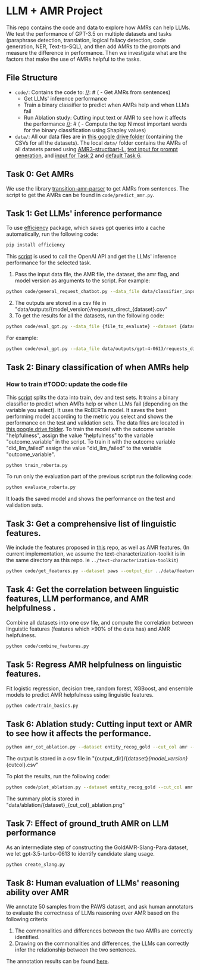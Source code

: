 # LLM + AMR Project

This repo contains the code and data to explore how AMRs can help LLMs. We test the performance of GPT-3.5 on multiple datasets and tasks (paraphrase detection, translation, logical fallacy detection, code generation, NER, Text-to-SQL), and then add AMRs to the prompts and measure the difference in performance. Then we investigate what are the factors that make the use of AMRs helpful to the tasks.


## File Structure

- `code/`: Contains the code to:
[//]: # (    - Get AMRs from sentences)
    - Get LLMs' inference performance
    - Train a binary classifier to predict when AMRs help and when LLMs fail
    - Run Ablation study: Cutting input text or AMR to see how it affects the performance
[//]: # (    - Compute the top N most important words for the binary classification using Shapley values)
- `data/`: All our data files are in [this google drive folder](https://drive.google.com/drive/folders/1fgjaSuHpt6SfbkolIaT7LUD99BzwdARP?usp=drive_link) (containing the CSVs for all the datasets). The local `data/` folder contains the AMRs of all datasets parsed using [AMR3-structbart-L](https://github.com/IBM/transition-amr-parser), [text input for prompt generation](https://github.com/causalNLP/amr_llm/blob/main/data/classifier_inputs/updated_data_input%20-%20classifier_input.csv), and [input for Task 2](https://github.com/causalNLP/amr_llm/blob/main/data/classifier_inputs/data_for_bert.csv) and [default Task 6](https://github.com/causalNLP/amr_llm/blob/main/data/ldc_ner_features_true.csv).

## Task 0: Get AMRs ###

We use the library [transition-amr-parser](https://github.com/IBM/transition-amr-parser/tree/master) to get AMRs from sentences. The script to get the AMRs can be found in `code/predict_amr.py`. 


## Task 1: Get LLMs' inference performance
To use [efficiency](https://github.com/zhijing-jin/efficiency/blob/master/README.md) package, which saves gpt queries into a cache automatically, run the following code:
```bash
pip install efficiency
````
This [script](https://github.com/causalNLP/amr/blob/main/code/general_request_chatbot.py) is used to call the OpenAI API and get the LLMs' inference performance for the selected task.
1. Pass the input data file, the AMR file, the dataset, the amr flag, and model version as arguments to the script. For example:
```bash
python code/general_request_chatbot.py --data_file data/classifier_inputs/updated_data_input_classifier_input.csv --amr_file data/corrected_amrs.csv --dataset logic --amr_cot --model_version gpt4
```
2. The outputs are stored in a csv file in "data/outputs/{model_version}/requests_direct_{dataset}.csv"
3. To get the results for all the datasets, run the following code:
```bash
python code/eval_gpt.py --data_file {file_to_evaluate} --dataset {dataset}
````
For example:
```bash
python code/eval_gpt.py --data_file data/outputs/gpt-4-0613/requests_direct_logic.csv --dataset logic
```


## Task 2: Binary classification of when AMRs help

### How to train #TODO: update the code file
This [script](https://github.com/causalNLP/amr/blob/main/code/train_roberta.py) splits the data into train, dev and test sets. It trains a binary classifier to predict when AMRs help or when LLMs fail (depending on the variable you select). It uses the RoBERTa model. It saves the best performing model according to the metric you select and shows the performance on the test and validation sets. The data files are located in [this google drive folder](https://drive.google.com/drive/folders/17pwdiiu7U1oyly8YwMtqCRdu3GBIWT3K). To train the model with the outcome variable "helpfulness", assign the value "helpfulness" to the variable "outcome_variable" in the script. To train it with the outcome variable "did_llm_failed" assign the value "did_llm_failed" to the variable "outcome_variable".

````bash
python train_roberta.py
````
To run only the evaluation part of the previous script run the following code: 
````bash
python evaluate_roberta.py
````
It loads the saved model and shows the performance on the test and validation sets.

[//]: # ()
[//]: # (## Task 3: Get the most important words for the binary classification using Shapley values)

[//]: # (We use the [shap]&#40;https://shap.readthedocs.io/en/latest/&#41; library to compute the most influential words for the binary classification. )

[//]: # ( ````bash)

[//]: # (python shapley_values.py --model_path translation_model_path --filename data/final_results_trans_corrected.csv --dataset translation --results_path processed/shapley/translation/)

[//]: # (````)

[//]: # (Given a trained binary classifier, it computes the shapley values for the words in the input sentences. It saves the results by chunks in pkl files. Then it reads them all and compute the top N most important words for the classification. It saves the results in a csv file.)

## Task 3: Get a comprehensive list of linguistic features.
We include the features proposed in [this](https://github.com/facebookresearch/text_characterization_toolkit) repo, as well as AMR features.
(In current implementation, we assume the text-characterization-toolkit is in the same directory as this repo. ie `../text-characterization-toolkit`)
 ````bash
python code/get_features.py --dataset paws --output_dir ../data/featured
````

## Task 4: Get the correlation between linguistic features, LLM performance, and AMR helpfulness .
Combine all datasets into one csv file, and compute the correlation between linguistic features (features which >90% of the data has) and AMR helpfulness.
````bash
python code/combine_features.py
````

## Task 5: Regress AMR helpfulness on linguistic features.
Fit logistic regression, decision tree, random forest, XGBoost, and ensemble models to predict AMR helpfulness using linguistic features.
 ````bash
 python code/train_basics.py
 ````


## Task 6: Ablation study: Cutting input text or AMR to see how it affects the performance.
 ````bash
python amr_cot_ablation.py --dataset entity_recog_gold --cut_col amr --ratio 0.5 --output_dir data/ablation --model_version gpt-4-0613
````
The output is stored in a csv file in "{output_dir}/{dataset}_{model_version}_{cutcol}.csv"

To plot the results, run the following code:
 ````bash
 python code/plot_ablation.py --dataset entity_recog_gold --cut_col amr --save True
 ````
The summary plot is stored in "data/ablation/{dataset}_{cut_col}_ablation.png"

## Task 7: Effect of ground_truth AMR on LLM performance
As an intermediate step of constructing the GoldAMR-Slang-Para dataset, we let gpt-3.5-turbo-0613 to identify candidate slang usage.
 ````bash
python create_slang.py
````

## Task 8: Human evaluation of LLMs' reasoning ability over AMR
We annotate 50 samples from the PAWS dataset, and ask human annotators to evaluate the correctness of LLMs reasoning over AMR based on the following criteria:
1. The commonalities and differences between the two AMRs are correctly identified.
2. Drawing on the commonalities and differences, the LLMs can correctly infer the relationship between the two sentences.

The annotation results can be found [here](https://docs.google.com/spreadsheets/d/1XXZ88Xwl5O9rWFcyTQxpc3ce7_kf24L-W6oZcphCv_8/edit?usp=sharing).


